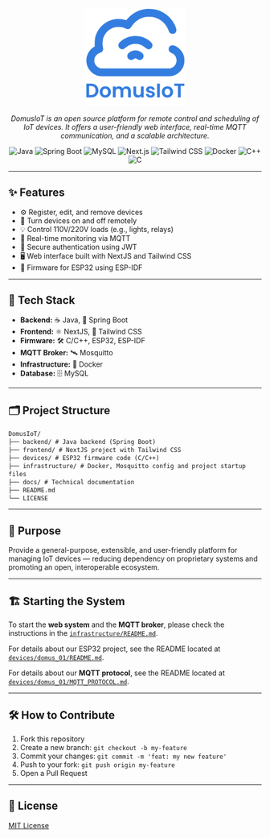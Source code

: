 <p align="center">
  <img src="docs/icon-DomusIoT.svg" alt="DomusIoT Logo" width="200"/>
</p>

<p align="center">
  <em>DomusIoT is an open source platform for remote control and scheduling of IoT devices. It offers a user-friendly web interface, real-time MQTT communication, and a scalable architecture.</em>
</p>
<p align="center">
  <img src="https://img.shields.io/badge/Java-ED8B00?style=for-the-badge&logo=java&logoColor=white" alt="Java" />
  <img src="https://img.shields.io/badge/Spring_Boot-6DB33F?style=for-the-badge&logo=spring-boot&logoColor=white" alt="Spring Boot" />
  <img src="https://img.shields.io/badge/MySQL-4479A1?style=for-the-badge&logo=mysql&logoColor=white" alt="MySQL" />
  <img src="https://img.shields.io/badge/Next.js-000000?style=for-the-badge&logo=next.js&logoColor=white" alt="Next.js" />
  <img src="https://img.shields.io/badge/Tailwind_CSS-06B6D4?style=for-the-badge&logo=tailwind-css&logoColor=white" alt="Tailwind CSS" />
  <img src="https://img.shields.io/badge/Docker-2496ED?style=for-the-badge&logo=docker&logoColor=white" alt="Docker" />
  <img src="https://img.shields.io/badge/C++-00599C?style=for-the-badge&logo=c%2B%2B&logoColor=white" alt="C++" />
  <img src="https://img.shields.io/badge/C-555555?style=for-the-badge&logo=c&logoColor=white" alt="C" />
</p>


---

## ✨ Features

- ⚙️ Register, edit, and remove devices  
- 🔌 Turn devices on and off remotely  
- 💡 Control 110V/220V loads (e.g., lights, relays)  
- 📡 Real-time monitoring via MQTT  
- 🔐 Secure authentication using JWT  
- 🖥️ Web interface built with NextJS and Tailwind CSS  
- 🔧 Firmware for ESP32 using ESP-IDF  

---

## 🧱 Tech Stack

- **Backend:** ☕ Java, 🌱 Spring Boot  
- **Frontend:** ⚛️ NextJS, 🎨 Tailwind CSS  
- **Firmware:** 🛠️ C/C++, ESP32, ESP-IDF  
- **MQTT Broker:** 🛰️ Mosquitto  
- **Infrastructure:** 🐳 Docker  
- **Database:** 🗄️ MySQL  

---

## 🗂️ Project Structure
```text
DomusIoT/
├── backend/ # Java backend (Spring Boot)
├── frontend/ # NextJS project with Tailwind CSS
├── devices/ # ESP32 firmware code (C/C++)
├── infrastructure/ # Docker, Mosquitto config and project startup files
├── docs/ # Technical documentation
├── README.md
└── LICENSE
```

---

## 🚀 Purpose

Provide a general-purpose, extensible, and user-friendly platform for managing IoT devices — reducing dependency on proprietary systems and promoting an open, interoperable ecosystem.

---

## 🏗️ Starting the System

To start the **web system** and the **MQTT broker**, please check the instructions in the [`infrastructure/README.md`](infrastructure/README.md).

For details about our ESP32 project, see the README located at [`devices/domus_01/README.md`](devices/domus_01/README.md).

For details about our **MQTT protocol**, see the README located at [`devices/domus_01/MQTT_PROTOCOL.md`](devices/domus_01/MQTT_PROTOCOL.md).

---

## 🛠️ How to Contribute

1. Fork this repository  
2. Create a new branch: `git checkout -b my-feature`  
3. Commit your changes: `git commit -m 'feat: my new feature'`  
4. Push to your fork: `git push origin my-feature`  
5. Open a Pull Request  

---

## 📜 License

[MIT License](LICENSE)
